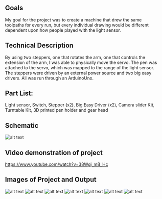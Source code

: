 ## Goals

My goal for the project was to create a machine that drew the same toolpaths for every run, but every individual drawing would be different dependent upon how people played with the light sensor. 


## Technical Description

By using two steppers, one that rotates the arm, one that controls the extension of the arm, I was able to physically move the servo. The pen was attached to the servo, which was mapped to the range of the light sensor. The steppers were driven by an external power source and two big easy drivers. All was run through an ArduinoUno.


## Part List:

Light sensor, Switch, Stepper (x2), Big Easy Driver (x2), Camera slider Kit, Turntable Kit, 3D printed pen holder and gear head

## Schematic

![alt text](http://imgur.com/a/Genci.jpg)

## Video demonstration of project

https://www.youtube.com/watch?v=38Wgj_mB_Hc


## Images of Project and Output

![alt text](http://imgur.com/gELsMIe.jpg)
![alt text](http://imgur.com/Og4lzdN.jpg)
![alt text](http://imgur.com/rkRHqKk.jpg)
![alt text](http://imgur.com/KhUFeLf.jpg)
![alt text](http://imgur.com/4lIdmpU.jpg)
![alt text](http://imgur.com/6E3ler0.jpg)
![alt text](http://imgur.com/6PjZGz6.jpg)
